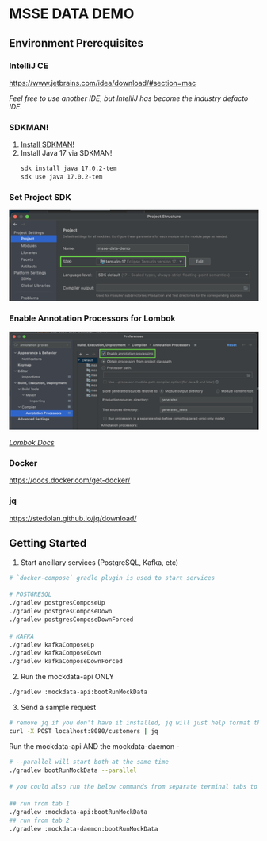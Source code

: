# MSSE DATA DEMO


## Environment Prerequisites

### IntelliJ CE

https://www.jetbrains.com/idea/download/#section=mac

_Feel free to use another IDE, but IntelliJ has become the industry defacto IDE._

### SDKMAN!

1) [Install SDKMAN!](https://sdkman.io/install)
2) Install Java 17 via SDKMAN!
    ```bash
    sdk install java 17.0.2-tem
    sdk use java 17.0.2-tem
    ```

### Set Project SDK

![project-sdk](./assets/project_sdk.png)

### Enable Annotation Processors for Lombok

![enable-annotation-processing](./assets/enable_annotation_processing.png)

_[Lombok Docs](https://projectlombok.org/)_

### Docker

https://docs.docker.com/get-docker/

### jq

https://stedolan.github.io/jq/download/

## Getting Started

1. Start ancillary services (PostgreSQL, Kafka, etc)

```bash
# `docker-compose` gradle plugin is used to start services

# POSTGRESQL
./gradlew postgresComposeUp
./gradlew postgresComposeDown
./gradlew postgresComposeDownForced

# KAFKA
./gradlew kafkaComposeUp
./gradlew kafkaComposeDown
./gradlew kafkaComposeDownForced
```

2. Run the mockdata-api ONLY

```bash
./gradlew :mockdata-api:bootRunMockData
```

3. Send a sample request

```bash
# remove jq if you don't have it installed, jq will just help format the response nicely in your terminal
curl -X POST localhost:8080/customers | jq
```

Run the mockdata-api AND the mockdata-daemon -

```bash
# --parallel will start both at the same time
./gradlew bootRunMockData --parallel 

# you could also run the below commands from separate terminal tabs to have a cleaner separation of logs

## run from tab 1
./gradlew :mockdata-api:bootRunMockData
## run from tab 2
./gradlew :mockdata-daemon:bootRunMockData
```



